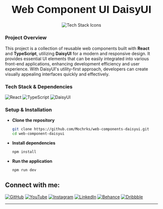 <h1 align="center" style="font-family: 'Poppins', sans-serif; font-size: 2.5em; font-weight: bold;">Web Component UI DaisyUI</h1>

<p align="center">
  <img src="https://skillicons.dev/icons?i=react,typescript,tailwind" alt="Tech Stack Icons" />
</p>

### Project Overview

This project is a collection of reusable web components built with **React** and **TypeScript**, utilizing **DaisyUI** for a modern and responsive design. It provides essential UI elements that can be easily integrated into various front-end applications, enhancing development efficiency and user experience. With DaisyUI's utility-first approach, developers can create visually appealing interfaces quickly and effectively.

### Tech Stack & Dependencies
![React](https://img.shields.io/badge/React-61DAFB?style=flat-square&logo=react&logoColor=black)
![TypeScript](https://img.shields.io/badge/TypeScript-007ACC?style=flat-square&logo=typescript&logoColor=white)
![DaisyUI](https://img.shields.io/badge/DaisyUI-1E3A8A?style=flat-square&logo=tailwindcss&logoColor=white)

### Setup & Installation

- **Clone the repository**
    ```bash
    git clone https://github.com/Mochrks/web-components-daisyui.git
    cd web-component-daisyui
    ```

- **Install dependencies**
    ```bash
    npm install
    ```

- **Run the application**
    ```bash
    npm run dev
    ```

## Connect with me:
[![GitHub](https://img.shields.io/badge/GitHub-333?style=for-the-badge&logo=github&logoColor=white)](https://github.com/mochrks)
[![YouTube](https://img.shields.io/badge/YouTube-FF0000?style=for-the-badge&logo=youtube&logoColor=white)](https://youtube.com/@Gdvisuel)
[![Instagram](https://img.shields.io/badge/Instagram-E4405F?style=for-the-badge&logo=instagram&logoColor=white)](https://instagram.com/mochrks)
[![LinkedIn](https://img.shields.io/badge/LinkedIn-0077B5?style=for-the-badge&logo=linkedin&logoColor=white)](https://linkedin.com/in/mochrks)
[![Behance](https://img.shields.io/badge/Behance-1769FF?style=for-the-badge&logo=behance&logoColor=white)](https://behance.net/mochrks)
[![Dribbble](https://img.shields.io/badge/Dribbble-EA4C89?style=for-the-badge&logo=dribbble&logoColor=white)](https://dribbble.com/mochrks)

---